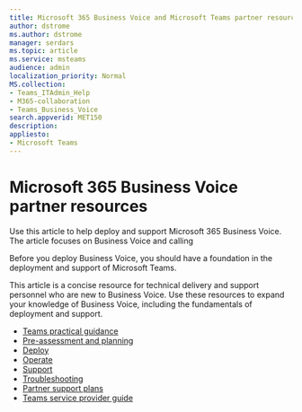 ```yaml
---
title: Microsoft 365 Business Voice and Microsoft Teams partner resources
author: dstrome 
ms.author: dstrome
manager: serdars
ms.topic: article
ms.service: msteams
audience: admin
localization_priority: Normal
MS.collection: 
- Teams_ITAdmin_Help
- M365-collaboration
- Teams_Business_Voice
search.appverid: MET150
description: 
appliesto: 
- Microsoft Teams
---
```


# Microsoft 365 Business Voice partner resources

Use this article to help deploy and support Microsoft 365 Business Voice. The article focuses on Business Voice and calling

Before you deploy Business Voice, you should have a foundation in the deployment and support of Microsoft Teams.

This article is a concise resource for technical delivery and support personnel who are new to Business Voice. Use these resources to expand your knowledge of Business Voice, including the fundamentals of deployment and support.

- [Teams practical guidance](../cloud-voice-landing-page.md)
- [Pre-assessment and planning](../3-envision-evaluate-my-environment.md)
- [Deploy](../3-onboard-deploy-my-service.md)
- [Operate](../1-drive-value-operate-my-service.md)
- [Support](../envision-planning-for-service-management-and-quality-complete-guide.md#plan-for-service-management)
- [Troubleshooting](../connectivity-issues.md)
- [Partner support plans](https://partner.microsoft.com/support/partnersupport)
- [Teams service provider guide](https://aka.ms/teamsserviceproviderguide)
